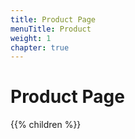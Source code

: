 ```yaml
---
title: Product Page
menuTitle: Product
weight: 1
chapter: true
---
```


# Product Page

{{% children %}}
